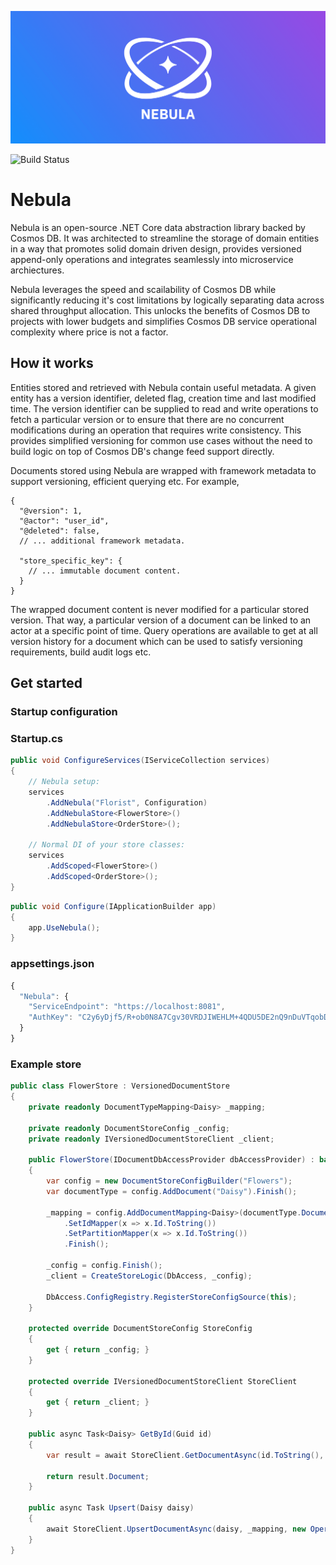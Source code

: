 ![alt text](Nebula.png "Nebula")

![Build Status](https://certainsix.visualstudio.com/CloudMaker/_apis/build/status/OpenSource/Nebula-CI?branchName=master)

Nebula
=====

Nebula is an open-source .NET Core data abstraction library backed by Cosmos DB. It was architected to streamline the storage of domain entities in a way that promotes solid domain driven design, provides versioned append-only operations and integrates seamlessly into microservice archiectures.

Nebula leverages the speed and scailability of Cosmos DB while significantly reducing it's cost limitations by logically separating data across shared throughput allocation. This unlocks the benefits of Cosmos DB to projects with lower budgets and simplifies Cosmos DB service operational complexity where price is not a factor.

## How it works

Entities stored and retrieved with Nebula contain useful metadata. A given entity has a version identifier, deleted flag, creation time and last modified time. The version identifier can be supplied to read and write operations to fetch a particular version or to ensure that there are no concurrent modifications during an operation that requires write consistency. This provides simplified versioning for common use cases without the need to build logic on top of Cosmos DB's change feed support directly.

Documents stored using Nebula are wrapped with framework metadata to support versioning, efficient querying etc. For example,

```jsonc
{
  "@version": 1,
  "@actor": "user_id",
  "@deleted": false,
  // ... additional framework metadata.
  
  "store_specific_key": {
    // ... immutable document content.
  }
}
```

The wrapped document content is never modified for a particular stored version. That way, a particular version of a document can be linked to an actor at a specific point of time. Query operations are available to get at all version history for a document which can be used to satisfy versioning requirements, build audit logs etc.

## Get started

### Startup configuration

### Startup.cs

```csharp
public void ConfigureServices(IServiceCollection services)
{
    // Nebula setup:
    services
        .AddNebula("Florist", Configuration)
        .AddNebulaStore<FlowerStore>()
        .AddNebulaStore<OrderStore>();

    // Normal DI of your store classes:
    services
        .AddScoped<FlowerStore>()
        .AddScoped<OrderStore>();
}
```

```csharp
public void Configure(IApplicationBuilder app)
{
    app.UseNebula();
}
```

### appsettings.json

```javascript
{
  "Nebula": {
    "ServiceEndpoint": "https://localhost:8081",
    "AuthKey": "C2y6yDjf5/R+ob0N8A7Cgv30VRDJIWEHLM+4QDU5DE2nQ9nDuVTqobD4b8mGGyPMbIZnqyMsEcaGQy67XIw/Jw=="
  }
}

```
### Example store

```csharp
public class FlowerStore : VersionedDocumentStore
{
    private readonly DocumentTypeMapping<Daisy> _mapping;

    private readonly DocumentStoreConfig _config;
    private readonly IVersionedDocumentStoreClient _client;

    public FlowerStore(IDocumentDbAccessProvider dbAccessProvider) : base(dbAccessProvider, false)
    {
        var config = new DocumentStoreConfigBuilder("Flowers");
        var documentType = config.AddDocument("Daisy").Finish();

        _mapping = config.AddDocumentMapping<Daisy>(documentType.DocumentName)
            .SetIdMapper(x => x.Id.ToString())
            .SetPartitionMapper(x => x.Id.ToString())
            .Finish();

        _config = config.Finish();
        _client = CreateStoreLogic(DbAccess, _config);

        DbAccess.ConfigRegistry.RegisterStoreConfigSource(this);
    }

    protected override DocumentStoreConfig StoreConfig
    {
        get { return _config; }
    }

    protected override IVersionedDocumentStoreClient StoreClient
    {
        get { return _client; }
    }

    public async Task<Daisy> GetById(Guid id)
    {
        var result = await StoreClient.GetDocumentAsync(id.ToString(), _mapping, null);

        return result.Document;
    }

    public async Task Upsert(Daisy daisy)
    {
        await StoreClient.UpsertDocumentAsync(daisy, _mapping, new OperationOptions());
    }
}
```

